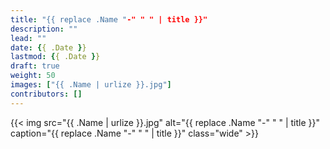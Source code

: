 ```yaml
---
title: "{{ replace .Name "-" " " | title }}"
description: ""
lead: ""
date: {{ .Date }}
lastmod: {{ .Date }}
draft: true
weight: 50
images: ["{{ .Name | urlize }}.jpg"]
contributors: []
---
```


{{< img src="{{ .Name | urlize }}.jpg" alt="{{ replace .Name "-" " " | title }}" caption="{{ replace .Name "-" " " | title }}" class="wide" >}}